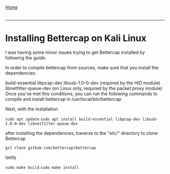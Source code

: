 ###### [Home](https://eduardo-granados.github.io/)

---

# Installing Bettercap on Kali Linux


I was having some minor issues trying to get Bettercap installed by following the guide.

In order to compile bettercap from sources, make sure that you install the dependencies:

build-essential
libpcap-dev
libusb-1.0-0-dev (required by the HID module)
libnetfilter-queue-dev (on Linux only, required by the packet.proxy module)
Once you’ve met this conditions, you can run the following commands to compile and install bettercap in /usr/local/bin/bettercap:

Next, with the installation 


`sudo apt update`
`sudo apt install build-essential libpcap-dev libusb-1.0-0-dev libnetfilter-queue-dev`

after installing the dependencies, traverse to the "etc/" directory to clone Bettercap

`git clone github.com/bettercap/bettercap`

lastly

`sudo make build`
`sudo make install`